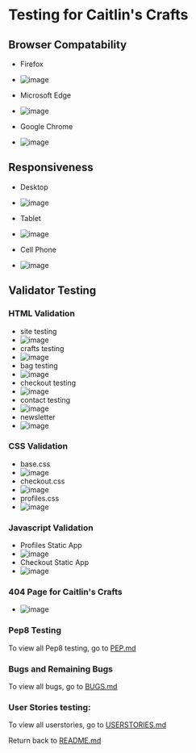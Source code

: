 # Testing for Caitlin's Crafts

## Browser Compatability
- Firefox
- ![image](testing/profile.jpg)

- Microsoft Edge
- ![image](testing/microsoft_edge.jpg)

- Google Chrome
- ![image](testing/google_chrome.jpg)

## Responsiveness
- Desktop
- ![image](testing/profile.jpg)

- Tablet
- ![image](testing/tablet.jpg)

- Cell Phone
- ![image](testing/google_chrome.jpg)

## Validator Testing

### HTML Validation
- site testing
- ![image](testing/html_testing.jpg)
- crafts  testing
- ![image](testing/crafts_html.jpg)
- bag  testing
- ![image](testing/bag_html.jpg)
- checkout  testing
- ![image](testing/checkout_html.jpg)
- contact testing
- ![image](testing/contact_html.jpg)
- newsletter
- ![image](testing/newsletter_html.jpg)



### CSS Validation
- base.css
- ![image](testing/base_css_validator.jpg)
- checkout.css
- ![image](testing/checkout_css_validator.jpg)
- profiles.css
- ![image](testing/checkout_css_validator.jpg)

### Javascript Validation
- Profiles Static App
- ![image](testing/)
- Checkout Static App
- ![image](testing/)

### 404 Page for Caitlin's Crafts
- ![image](testing/404.jpg)

### Pep8 Testing
To view all Pep8 testing, go to [PEP.md](PEP.md)

### Bugs and Remaining Bugs
To view all bugs, go to [BUGS.md](BUGS.md)

### User Stories testing:
To view all userstories, go to [USERSTORIES.md](USERSTORIES.md)

Return back to [README.md](README.md)